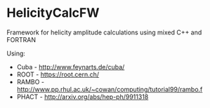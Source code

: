 # HelicityCalcFW
Framework for helicity amplitude calculations using mixed C++ and FORTRAN

Using:
- Cuba - http://www.feynarts.de/cuba/
- ROOT - https://root.cern.ch/
- RAMBO - http://www.pp.rhul.ac.uk/~cowan/computing/tutorial99/rambo.f
- PHACT - http://arxiv.org/abs/hep-ph/9911318
